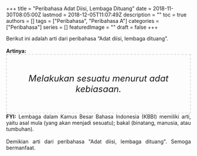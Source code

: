 +++
title = "Peribahasa Adat Diisi, Lembaga Dituang"
date = 2018-11-30T08:05:00Z
lastmod = 2018-12-05T11:07:49Z
description = ""
toc = true
authors = []
tags = ["Peribahasa", "Peribahasa A"]
categories = ["Peribahasa"]
series = []
featuredImage = ""
draft = false
+++

<div dir="ltr" style="text-align: left;" trbidi="on"><div style="text-align: justify;">Berikut ini adalah arti dari peribahasa “Adat diisi, lembaga dituang”.</div><br /><div style="text-align: justify;"><b>Artinya:</b></div><div style="border: 2px dashed #ddd; font-size: 24px; height: auto; margin: 0 auto; padding: 50px; text-align: center; width: auto;"><i>Melakukan sesuatu menurut adat kebiasaan.</i></div><div style="text-align: justify;"><b>FYI:</b> Lembaga dalam Kamus Besar Bahasa Indonesia (KBBI) memiliki arti, yaitu asal mula (yang akan menjadi sesuatu); bakal (binatang, manusia, atau tumbuhan).<br /><br /></div><div style="text-align: justify;">Demikian arti dari peribahasa "Adat diisi, lembaga dituang". Semoga bermanfaat. </div></div>
